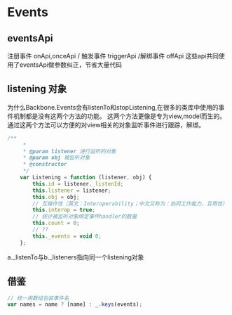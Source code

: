 # Events

## eventsApi
注册事件 onApi,onceApi / 触发事件 triggerApi /解绑事件 offApi 这些api共同使用了eventsApi做参数纠正，节省大量代码

## listening 对象
为什么Backbone.Events会有listenTo和stopListening,在很多的类库中使用的事件机制都是没有这两个方法的功能。
这两个方法更像是专为view,model而生的。通过这两个方法可以方便的对view相关的对象监听事件进行跟踪，解绑。
````js
/**
     *
     * @param listener 进行监听的对象
     * @param obj 被监听对象
     * @constructor
     */
    var Listening = function (listener, obj) {
        this.id = listener._listenId;
        this.listener = listener;
        this.obj = obj;
        // 互操作性（英文：Interoperability；中文又称为：协同工作能力，互用性）作为一种特性，它指的是不同的系统和组织机构之间相互合作，协同工作（即互操作）的能力。
        this.interop = true;
        // 统计被监听对象绑定事件handler的数量
        this.count = 0;
        // ??
        this._events = void 0;
    };
````
a._listenTo与b._listeners指向同一个listening对象

## 借鉴
````js
// 统一用数组包装事件名
var names = name ? [name] : _.keys(events);
````